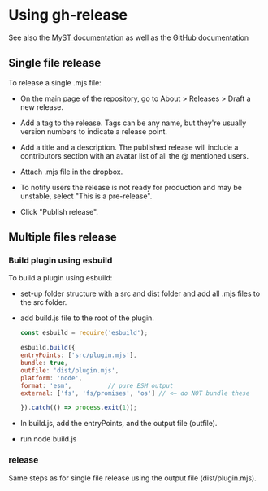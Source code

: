 # Using gh-release

See also the [MyST documentation](https://mystmd.org/guide/plugins-distribute) as well as the [GitHub documentation](https://docs.github.com/en/repositories/releasing-projects-on-github/managing-releases-in-a-repository#creating-a-release)

## Single file release

To release a single .mjs file: 

- On the main page of the repository, go to About > Releases > Draft a new release. 

- Add a tag to the release. Tags can be any name, but they're usually version numbers to indicate a release point. 

- Add a title and a description. The published release will include a contributors section with an avatar list of all the @ mentioned users.

- Attach .mjs file in the dropbox. 

- To notify users the release is not ready for production and may be unstable, select "This is a pre-release".

- Click "Publish release".

## Multiple files release

### Build plugin using esbuild

To build a plugin using esbuild: 
- set-up folder structure with a src and dist folder and add all .mjs files to the src folder. 

- add build.js file to the root of the plugin.
    ```javascript
    const esbuild = require('esbuild');

    esbuild.build({
    entryPoints: ['src/plugin.mjs'],
    bundle: true,          
    outfile: 'dist/plugin.mjs',
    platform: 'node',
    format: 'esm',          // pure ESM output
    external: ['fs', 'fs/promises', 'os'] // <— do NOT bundle these

    }).catch(() => process.exit(1));
    ```

- In build.js, add the entryPoints, and the output file (outfile).

- run node build.js

### release

Same steps as for single file release using the output file (dist/plugin.mjs). 